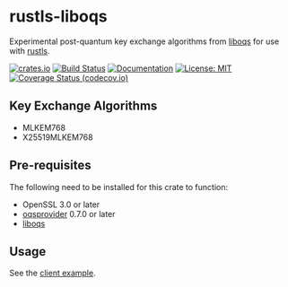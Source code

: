 # rustls-liboqs
Experimental post-quantum key exchange algorithms from [liboqs](https://github.com/open-quantum-safe/liboqs) for use with
[rustls](https://docs.rs/rustls/latest/rustls/crypto/struct.CryptoProvider.html).


[![crates.io](https://img.shields.io/crates/v/rustls-liboqs?style=flat-square&logo=rust)](https://crates.io/crates/rustls-liboqs)
[![Build Status](https://github.com/tofay/rustls-liboqs/actions/workflows/ci.yml/badge.svg?branch=main)](https://github.com/tofay/rustls-liboqs/actions/workflows/ci.yml?query=branch%3Amain)
[![Documentation](https://docs.rs/rustls-liboqs/badge.svg)](https://docs.rs/rustls-liboqs/)
[![License: MIT](https://img.shields.io/badge/License-MIT-blue.svg)](LICENSE)
[![Coverage Status (codecov.io)](https://codecov.io/gh/tofay/rustls-liboqs/branch/main/graph/badge.svg)](https://codecov.io/gh/tofay/rustls-liboqs/)

## Key Exchange Algorithms
* MLKEM768
* X25519MLKEM768

## Pre-requisites
The following need to be installed for this crate to function:
* OpenSSL 3.0 or later
* [oqsprovider](https://github.com/open-quantum-safe/oqs-provider) 0.7.0 or later
* [liboqs](https://github.com/open-quantum-safe/liboqs)

## Usage

See the [client example](./examples/client.rs).

